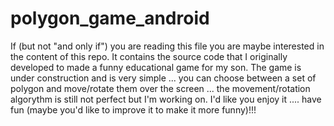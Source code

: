 polygon_game_android
====================

If (but not "and only if") you are reading this file you are maybe interested in the content of this repo.
It contains the source code that I originally developed to made a funny educational game for my son.
The game is under construction and is very simple ... you can choose between a set of polygon and move/rotate them over the screen ... the movement/rotation algorythm is still not perfect but I'm working on. I'd like you enjoy it .... have fun (maybe you'd like to improve it to make it more funny)!!! 
